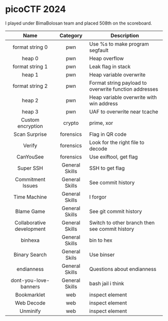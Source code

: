 # picoCTF 2024

I played under BimaBolosan team and placed 508th on the scoreboard.

| Name | Category | Description |
| :---: | :---: | --- |
| format string 0 | pwn | Use %s to make program segfault |
| heap 0 | pwn | Heap overflow |
| format string 1 | pwn | Leak flag in stack |
| heap 1 | pwn | Heap variable overwrite |
| format string 2 | pwn | Format string payload to overwrite function addresses |
| heap 2 | pwn | Heap variable overwrite with win address |
| heap 3 | pwn | UAF to overwrite near tcache |
| Custom encryption | crypto | prime, xor |
| Scan Surprise | forensics | Flag in QR code |
| Verify | forensics | Look for the right file to decode |
| CanYouSee | forensics | Use exiftool, get flag |
| Super SSH | General Skills | SSH to get flag |
| Commitment Issues | General Skills | See commit history |
| Time Machine | General Skills | I forgor |
| Blame Game | General Skills | See git commit history |
| Collaborative development | General Skills | Switch to other branch then see commit history |
| binhexa | General Skills | bin to hex |
| Binary Search | General Skils | Use binser |
| endianness | General Skills | Questions about endianness |
| dont-you-love-banners | General Skills | bash jail i think |
| Bookmarklet | web | inspect element |
| Web Decode | web | inspect element |
| Unminify | web | inspect element |